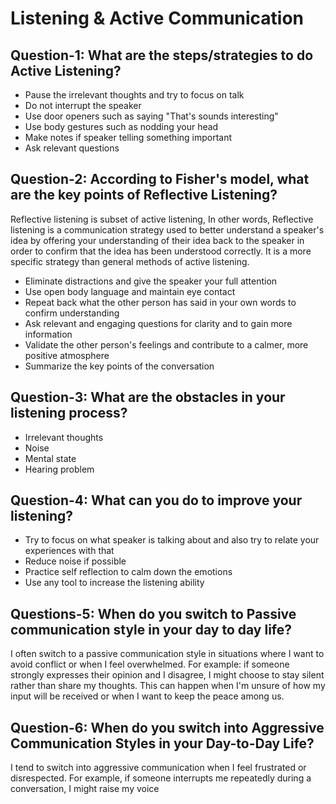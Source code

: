 # Listening & Active Communication

## Question-1: What are the steps/strategies to do Active Listening?

- Pause the irrelevant thoughts and try to focus on talk
- Do not interrupt the speaker
- Use door openers such as saying "That's sounds interesting"
- Use body gestures such as nodding your head
- Make notes if speaker telling something important
- Ask relevant questions

## Question-2: According to Fisher's model, what are the key points of Reflective Listening?

Reflective listening is subset of active listening, In other words, Reflective listening is a communication strategy used to better understand a speaker's idea by offering your understanding of their idea back to the speaker in order to confirm that the idea has been understood correctly. It is a more specific strategy than general methods of active listening.

- Eliminate distractions and give the speaker your full attention
- Use open body language and maintain eye contact
- Repeat back what the other person has said in your own words to confirm understanding
- Ask relevant and engaging questions for clarity and to gain more information
- Validate the other person's feelings and contribute to a calmer, more positive atmosphere
- Summarize the key points of the conversation

## Question-3: What are the obstacles in your listening process?

- Irrelevant thoughts
- Noise
- Mental state
- Hearing problem

## Question-4: What can you do to improve your listening?

- Try to focus on what speaker is talking about and also try to relate your experiences with that
- Reduce noise if possible
- Practice self reflection to calm down the emotions
- Use any tool to increase the listening ability

## Questions-5: When do you switch to Passive communication style in your day to day life?

I often switch to a passive communication style in situations where I want to avoid conflict or when I feel overwhelmed.
For example: if someone strongly expresses their opinion and I disagree, I might choose to stay silent rather than share my thoughts. This can happen when I'm unsure of how my input will be received or when I want to keep the peace among us.

## Question-6: When do you switch into Aggressive Communication Styles in your Day-to-Day Life?
I tend to switch into aggressive communication when I feel frustrated or disrespected. For example, if someone interrupts me repeatedly during a conversation, I might raise my voice